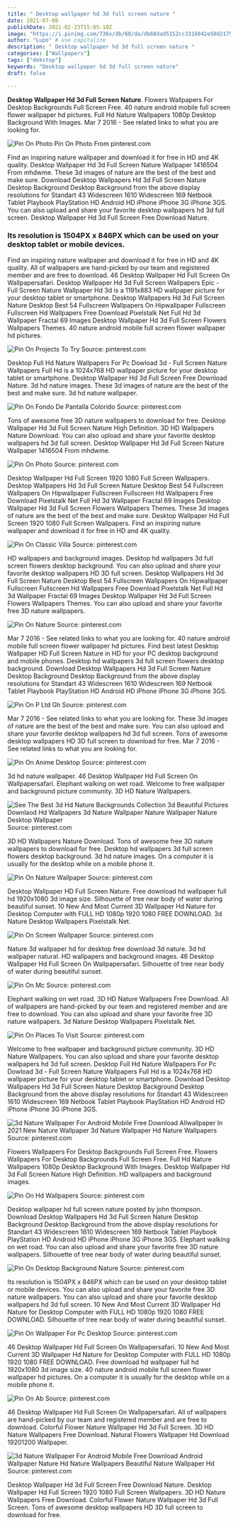 ```yaml
---
title: " Desktop wallpaper hd 3d full screen nature "
date: 2021-07-08
publishDate: 2021-02-23T15:05:10Z
image: "https://i.pinimg.com/736x/db/60/da/db60dad5152cc3316842e50d21757e53.jpg"
author: "Lupo" # use capitalize
description: " Desktop wallpaper hd 3d full screen nature "
categories: ["Wallpapers"]
tags: ["dekstop"]
keywords: "Desktop wallpaper hd 3d full screen nature"
draft: false

---
```



**Desktop Wallpaper Hd 3d Full Screen Nature**. Flowers Wallpapers For Desktop Backgrounds Full Screen Free. 40 nature android mobile full screen flower wallpaper hd pictures. Full Hd Nature Wallpapers 1080p Desktop Background With Images. Mar 7 2016 - See related links to what you are looking for.

![Pin On Photo](https://i.pinimg.com/originals/37/2f/6f/372f6f0dee26d2f22331d68ad204d5e4.jpg "Pin On Photo")
Pin On Photo From pinterest.com


Find an inspiring nature wallpaper and download it for free in HD and 4K quality. Desktop Wallpaper Hd 3d Full Screen Nature Wallpaper 1416504 From mhdwme. These 3d images of nature are the best of the best and make sure. Download Desktop Wallpapers Hd 3d Full Screen Nature Desktop Background Desktop Background from the above display resolutions for Standart 43 Widescreen 1610 Widescreen 169 Netbook Tablet Playbook PlayStation HD Android HD iPhone iPhone 3G iPhone 3GS. You can also upload and share your favorite desktop wallpapers hd 3d full screen. Desktop Wallpaper Hd 3d Full Screen Free Download Nature.

### Its resolution is 1504PX x 846PX which can be used on your desktop tablet or mobile devices.

Find an inspiring nature wallpaper and download it for free in HD and 4K quality. All of wallpapers are hand-picked by our team and registered member and are free to download. 46 Desktop Wallpaper Hd Full Screen On Wallpapersafari. Desktop Wallpaper Hd 3d Full Screen Wallpapers Epic - Full Screen Nature Wallpaper Hd 3d is a 1191x883 HD wallpaper picture for your desktop tablet or smartphone. Desktop Wallpapers Hd 3d Full Screen Nature Desktop Best 54 Fullscreen Wallpapers On Hipwallpaper Fullscreen Fullscreen Hd Wallpapers Free Download Pixelstalk Net Full Hd 3d Wallpaper Fractal 69 Images Desktop Wallpaper Hd 3d Full Screen Flowers Wallpapers Themes. 40 nature android mobile full screen flower wallpaper hd pictures.


![Pin On Projects To Try](https://i.pinimg.com/originals/b1/43/10/b14310a6e43638da4d676f217d3c59c6.jpg "Pin On Projects To Try")
Source: pinterest.com

Desktop Full Hd Nature Wallpapers For Pc Dowload 3d - Full Screen Nature Wallpapers Full Hd is a 1024x768 HD wallpaper picture for your desktop tablet or smartphone. Desktop Wallpaper Hd 3d Full Screen Free Download Nature. 3d hd nature images. These 3d images of nature are the best of the best and make sure. 3d hd nature wallpaper.

![Pin On Fondo De Pantalla Colorido](https://i.pinimg.com/474x/01/e9/c2/01e9c2489ca6acec8911a176a0958e85.jpg "Pin On Fondo De Pantalla Colorido")
Source: pinterest.com

Tons of awesome free 3D nature wallpapers to download for free. Desktop Wallpaper Hd 3d Full Screen Nature High Definition. 3D HD Wallpapers Nature Download. You can also upload and share your favorite desktop wallpapers hd 3d full screen. Desktop Wallpaper Hd 3d Full Screen Nature Wallpaper 1416504 From mhdwme.

![Pin On Photo](https://i.pinimg.com/originals/37/2f/6f/372f6f0dee26d2f22331d68ad204d5e4.jpg "Pin On Photo")
Source: pinterest.com

Desktop Wallpaper Hd Full Screen 1920 1080 Full Screen Wallpapers. Desktop Wallpapers Hd 3d Full Screen Nature Desktop Best 54 Fullscreen Wallpapers On Hipwallpaper Fullscreen Fullscreen Hd Wallpapers Free Download Pixelstalk Net Full Hd 3d Wallpaper Fractal 69 Images Desktop Wallpaper Hd 3d Full Screen Flowers Wallpapers Themes. These 3d images of nature are the best of the best and make sure. Desktop Wallpaper Hd Full Screen 1920 1080 Full Screen Wallpapers. Find an inspiring nature wallpaper and download it for free in HD and 4K quality.

![Pin On Classic Villa](https://i.pinimg.com/originals/97/98/fe/9798fefaf602a9e65177f0e70c952c27.jpg "Pin On Classic Villa")
Source: pinterest.com

HD wallpapers and background images. Desktop hd wallpapers 3d full screen flowers desktop background. You can also upload and share your favorite desktop wallpapers HD 3D full screen. Desktop Wallpapers Hd 3d Full Screen Nature Desktop Best 54 Fullscreen Wallpapers On Hipwallpaper Fullscreen Fullscreen Hd Wallpapers Free Download Pixelstalk Net Full Hd 3d Wallpaper Fractal 69 Images Desktop Wallpaper Hd 3d Full Screen Flowers Wallpapers Themes. You can also upload and share your favorite free 3D nature wallpapers.

![Pin On Nature](https://i.pinimg.com/originals/93/25/b5/9325b5c4c00b223f91ba12e616215677.jpg "Pin On Nature")
Source: pinterest.com

Mar 7 2016 - See related links to what you are looking for. 40 nature android mobile full screen flower wallpaper hd pictures. Find best latest Desktop Wallpaper HD Full Screen Nature in HD for your PC desktop background and mobile phones. Desktop hd wallpapers 3d full screen flowers desktop background. Download Desktop Wallpapers Hd 3d Full Screen Nature Desktop Background Desktop Background from the above display resolutions for Standart 43 Widescreen 1610 Widescreen 169 Netbook Tablet Playbook PlayStation HD Android HD iPhone iPhone 3G iPhone 3GS.

![Pin On P Ltd Gh](https://i.pinimg.com/originals/e9/83/6b/e9836bdecf205c5800f5f283b4b3afa9.jpg "Pin On P Ltd Gh")
Source: pinterest.com

Mar 7 2016 - See related links to what you are looking for. These 3d images of nature are the best of the best and make sure. You can also upload and share your favorite desktop wallpapers hd 3d full screen. Tons of awesome desktop wallpapers HD 3D full screen to download for free. Mar 7 2016 - See related links to what you are looking for.

![Pin On Anime Desktop](https://i.pinimg.com/originals/49/5e/97/495e9732ad1e277c138bd52c43604d8f.jpg "Pin On Anime Desktop")
Source: pinterest.com

3d hd nature wallpaper. 46 Desktop Wallpaper Hd Full Screen On Wallpapersafari. Elephant walking on wet road. Welcome to free wallpaper and background picture community. 3D HD Nature Wallpapers.

![See The Best 3d Hd Nature Backgrounds Collection 3d Beautiful Pictures Downlaod Hd Wallpapers 3d Nature Wallpaper Nature Wallpaper Nature Desktop Wallpaper](https://i.pinimg.com/originals/77/eb/ef/77ebef75d1ef3fa8ffc6fc1e4371b8ea.jpg "See The Best 3d Hd Nature Backgrounds Collection 3d Beautiful Pictures Downlaod Hd Wallpapers 3d Nature Wallpaper Nature Wallpaper Nature Desktop Wallpaper")
Source: pinterest.com

3D HD Wallpapers Nature Download. Tons of awesome free 3D nature wallpapers to download for free. Desktop hd wallpapers 3d full screen flowers desktop background. 3d hd nature images. On a computer it is usually for the desktop while on a mobile phone it.

![Pin On Nature Wallpaper](https://i.pinimg.com/originals/92/ab/5e/92ab5ef8a287ed286802dcf3b50e5db3.jpg "Pin On Nature Wallpaper")
Source: pinterest.com

Desktop Wallpaper HD Full Screen Nature. Free download hd wallpaper full hd 1920x1080 3d image size. Silhouette of tree near body of water during beautiful sunset. 10 New And Most Current 3D Wallpaper Hd Nature for Desktop Computer with FULL HD 1080p 1920 1080 FREE DOWNLOAD. 3d Nature Desktop Wallpapers Pixelstalk Net.

![Pin On Screen Wallpaper](https://i.pinimg.com/originals/51/29/11/512911aab4f26f678281e50b081c3a0d.jpg "Pin On Screen Wallpaper")
Source: pinterest.com

Nature 3d wallpaper hd for desktop free download 3d nature. 3d hd wallpaper natural. HD wallpapers and background images. 46 Desktop Wallpaper Hd Full Screen On Wallpapersafari. Silhouette of tree near body of water during beautiful sunset.

![Pin On Mc](https://i.pinimg.com/originals/ec/91/dc/ec91dc73585da3eb1a1bb2196aa81fa0.jpg "Pin On Mc")
Source: pinterest.com

Elephant walking on wet road. 3D HD Nature Wallpapers Free Download. All of wallpapers are hand-picked by our team and registered member and are free to download. You can also upload and share your favorite free 3D nature wallpapers. 3d Nature Desktop Wallpapers Pixelstalk Net.

![Pin On Places To Visit](https://i.pinimg.com/originals/70/7d/08/707d087f25aa74d03b803ab476fa99e1.jpg "Pin On Places To Visit")
Source: pinterest.com

Welcome to free wallpaper and background picture community. 3D HD Nature Wallpapers. You can also upload and share your favorite desktop wallpapers hd 3d full screen. Desktop Full Hd Nature Wallpapers For Pc Dowload 3d - Full Screen Nature Wallpapers Full Hd is a 1024x768 HD wallpaper picture for your desktop tablet or smartphone. Download Desktop Wallpapers Hd 3d Full Screen Nature Desktop Background Desktop Background from the above display resolutions for Standart 43 Widescreen 1610 Widescreen 169 Netbook Tablet Playbook PlayStation HD Android HD iPhone iPhone 3G iPhone 3GS.

![3d Nature Wallpaper For Android Mobile Free Download Allwallpaper In 2021 New Nature Wallpaper 3d Nature Wallpaper Hd Nature Wallpapers](https://i.pinimg.com/originals/de/b9/5b/deb95b218eef9108e31c4cbc07303884.jpg "3d Nature Wallpaper For Android Mobile Free Download Allwallpaper In 2021 New Nature Wallpaper 3d Nature Wallpaper Hd Nature Wallpapers")
Source: pinterest.com

Flowers Wallpapers For Desktop Backgrounds Full Screen Free. Flowers Wallpapers For Desktop Backgrounds Full Screen Free. Full Hd Nature Wallpapers 1080p Desktop Background With Images. Desktop Wallpaper Hd 3d Full Screen Nature High Definition. HD wallpapers and background images.

![Pin On Hd Wallpapers](https://i.pinimg.com/originals/09/3d/3a/093d3a4d1bbe1202491ebd06214a1f9e.jpg "Pin On Hd Wallpapers")
Source: pinterest.com

Desktop wallpaper hd full screen nature posted by john thompson. Download Desktop Wallpapers Hd 3d Full Screen Nature Desktop Background Desktop Background from the above display resolutions for Standart 43 Widescreen 1610 Widescreen 169 Netbook Tablet Playbook PlayStation HD Android HD iPhone iPhone 3G iPhone 3GS. Elephant walking on wet road. You can also upload and share your favorite free 3D nature wallpapers. Silhouette of tree near body of water during beautiful sunset.

![Pin On Desktop Background Nature](https://i.pinimg.com/originals/cf/35/69/cf3569f66fe1a15f834047f1fa642962.jpg "Pin On Desktop Background Nature")
Source: pinterest.com

Its resolution is 1504PX x 846PX which can be used on your desktop tablet or mobile devices. You can also upload and share your favorite free 3D nature wallpapers. You can also upload and share your favorite desktop wallpapers hd 3d full screen. 10 New And Most Current 3D Wallpaper Hd Nature for Desktop Computer with FULL HD 1080p 1920 1080 FREE DOWNLOAD. Silhouette of tree near body of water during beautiful sunset.

![Pin On Wallpaper For Pc Desktop](https://i.pinimg.com/originals/34/f6/d9/34f6d97ca44335cfa23048c62d3f3cc1.jpg "Pin On Wallpaper For Pc Desktop")
Source: pinterest.com

46 Desktop Wallpaper Hd Full Screen On Wallpapersafari. 10 New And Most Current 3D Wallpaper Hd Nature for Desktop Computer with FULL HD 1080p 1920 1080 FREE DOWNLOAD. Free download hd wallpaper full hd 1920x1080 3d image size. 40 nature android mobile full screen flower wallpaper hd pictures. On a computer it is usually for the desktop while on a mobile phone it.

![Pin On Ab](https://i.pinimg.com/originals/b0/f5/9a/b0f59a34f865f2edd9d8230bb0f201a8.jpg "Pin On Ab")
Source: pinterest.com

46 Desktop Wallpaper Hd Full Screen On Wallpapersafari. All of wallpapers are hand-picked by our team and registered member and are free to download. Colorful Flower Nature Wallpaper Hd 3d Full Screen. 3D HD Nature Wallpapers Free Download. Natural Flowers Wallpaper Hd Download 19201200 Wallpaper.

![3d Nature Wallpaper For Android Mobile Free Download Android Wallpaper Nature Hd Nature Wallpapers Beautiful Nature Wallpaper Hd](https://i.pinimg.com/736x/db/60/da/db60dad5152cc3316842e50d21757e53.jpg "3d Nature Wallpaper For Android Mobile Free Download Android Wallpaper Nature Hd Nature Wallpapers Beautiful Nature Wallpaper Hd")
Source: pinterest.com

Desktop Wallpaper Hd 3d Full Screen Free Download Nature. Desktop Wallpaper Hd Full Screen 1920 1080 Full Screen Wallpapers. 3D HD Nature Wallpapers Free Download. Colorful Flower Nature Wallpaper Hd 3d Full Screen. Tons of awesome desktop wallpapers HD 3D full screen to download for free.

